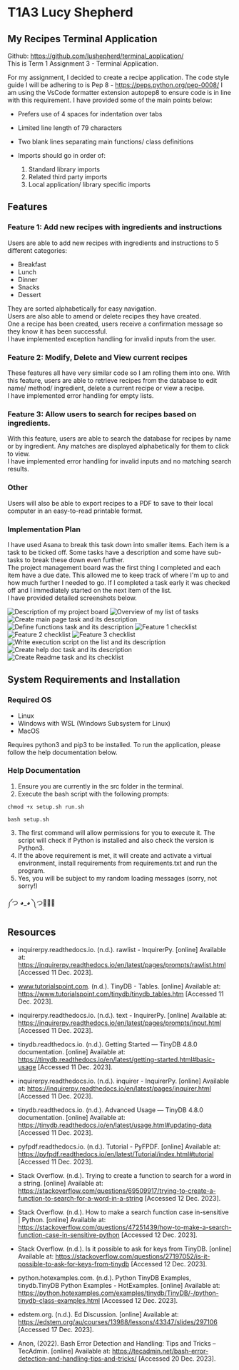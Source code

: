 # T1A3 Lucy Shepherd

## My Recipes Terminal Application

Github: https://github.com/lushepherd/terminal_application/ <br>
This is Term 1 Assignment 3 - Terminal Application.

For my assignment, I decided to create a recipe application. 
The code style guide I will be adhering to is Pep 8 - https://peps.python.org/pep-0008/
I am using the VsCode formatter extension autopep8 to ensure code is in line with this requirement. I have provided some of the main points below:

- Prefers use of 4 spaces for indentation over tabs

- Limited line length of 79 characters

- Two blank lines separating main functions/ class definitions

- Imports should go in order of:
    1. Standard library imports
    2. Related third party imports
    3. Local application/ library specific imports

## Features

### Feature 1: Add new recipes with ingredients and instructions

Users are able to add new recipes with ingredients and instructions to 5 different categories:
- Breakfast
- Lunch
- Dinner
- Snacks
- Dessert

They are sorted alphabetically for easy navigation.<br>
Users are also able to amend or delete recipes they have created.<br>
One a recipe has been created, users receive a confirmation message so they know it has been successful.<br>
I have implemented exception handling for invalid inputs from the user.

### Feature 2: Modify, Delete and View current recipes

These features all have very similar code so I am rolling them into one. 
With this feature, users are able to retrieve recipes from the database to edit name/ method/ ingredient, delete a current recipe or view a recipe.<br>
I have implemented error handling for empty lists.

### Feature 3: Allow users to search for recipes based on ingredients.

With this feature, users are able to search the database for recipes by name or by ingredient. Any matches are displayed alphabetically for them to click to view.<br>
I have implemented error handling for invalid inputs and no matching search results.

### Other

Users will also be able to export recipes to a PDF to save to their local computer in an easy-to-read printable format.<br>

### Implementation Plan

I have used Asana to break this task down into smaller items. Each item is a task to be ticked off. Some tasks have a description and some have sub-tasks to break these down even further.<br>
The project management board was the first thing I completed and each item have a due date. This allowed me to keep track of where I'm up to and how much further I needed to go. If I completed a task early it was checked off and I immediately started on the next item of the list.<br>
I have provided detailed screenshots below.

![Description of my project board](/images/asana1.png)
![Overview of my list of tasks](/images/asana2.png)
![Create main page task and its description](/images/asana6.png)
![Define functions task and its description](/images/asana7.png)
![Feature 1 checklist](/images/asana3.png)
![Feature 2 checklist](/images/asana4.png)
![Feature 3 checklist](/images/asana5.png)
![Write execution script on the list and its description](/images/asana8.png)
![Create help doc task and its description](/images/asana9.png)
![Create Readme task and its checklist](/images/asana10.png)

## System Requirements and Installation

### Required OS
- Linux
- Windows with WSL (Windows Subsystem for Linux)
- MacOS

Requires python3 and pip3 to be installed.
To run the application, please follow the help documentation below.

### Help Documentation

1. Ensure you are currently in the src folder in the terminal.
2. Execute the bash script with the following prompts:
```
chmod +x setup.sh run.sh
```

```
bash setup.sh
```
3. The first command will allow permissions for you to execute it. The script will check if Python is installed and also check the version is Python3.
4. If the above requirement is met, it will create and activate a virtual environment, install requirements from requirements.txt and run the program.
5. Yes, you will be subject to my random loading messages (sorry, not sorry!)

༼つ ◕_◕ ༽つ🍰🍔🍕

## Resources

- inquirerpy.readthedocs.io. (n.d.). rawlist - InquirerPy. [online] Available at: https://inquirerpy.readthedocs.io/en/latest/pages/prompts/rawlist.html [Accessed 11 Dec. 2023].

- www.tutorialspoint.com. (n.d.). TinyDB - Tables. [online] Available at: https://www.tutorialspoint.com/tinydb/tinydb_tables.htm [Accessed 11 Dec. 2023].

- inquirerpy.readthedocs.io. (n.d.). text - InquirerPy. [online] Available at: https://inquirerpy.readthedocs.io/en/latest/pages/prompts/input.html [Accessed 11 Dec. 2023].

- tinydb.readthedocs.io. (n.d.). Getting Started — TinyDB 4.8.0 documentation. [online] Available at: https://tinydb.readthedocs.io/en/latest/getting-started.html#basic-usage [Accessed 11 Dec. 2023].

- inquirerpy.readthedocs.io. (n.d.). inquirer - InquirerPy. [online] Available at: https://inquirerpy.readthedocs.io/en/latest/pages/inquirer.html [Accessed 11 Dec. 2023].

- tinydb.readthedocs.io. (n.d.). Advanced Usage — TinyDB 4.8.0 documentation. [online] Available at: https://tinydb.readthedocs.io/en/latest/usage.html#updating-data [Accessed 11 Dec. 2023].

- pyfpdf.readthedocs.io. (n.d.). Tutorial - PyFPDF. [online] Available at: https://pyfpdf.readthedocs.io/en/latest/Tutorial/index.html#tutorial [Accessed 11 Dec. 2023].

- Stack Overflow. (n.d.). Trying to create a function to search for a word in a string. [online] Available at: https://stackoverflow.com/questions/69509917/trying-to-create-a-function-to-search-for-a-word-in-a-string [Accessed 12 Dec. 2023].

- Stack Overflow. (n.d.). How to make a search function case in-sensitive | Python. [online] Available at: https://stackoverflow.com/questions/47251439/how-to-make-a-search-function-case-in-sensitive-python [Accessed 12 Dec. 2023].

- Stack Overflow. (n.d.). Is it possible to ask for keys from TinyDB. [online] Available at: https://stackoverflow.com/questions/27197052/is-it-possible-to-ask-for-keys-from-tinydb [Accessed 12 Dec. 2023].

- python.hotexamples.com. (n.d.). Python TinyDB Examples, tinydb.TinyDB Python Examples - HotExamples. [online] Available at: https://python.hotexamples.com/examples/tinydb/TinyDB/-/python-tinydb-class-examples.html [Accessed 12 Dec. 2023].

- edstem.org. (n.d.). Ed Discussion. [online] Available at: https://edstem.org/au/courses/13988/lessons/43347/slides/297106 [Accessed 17 Dec. 2023].

- Anon, (2022). Bash Error Detection and Handling: Tips and Tricks – TecAdmin. [online] Available at: https://tecadmin.net/bash-error-detection-and-handling-tips-and-tricks/ [Accessed 20 Dec. 2023].

‌
‌
‌